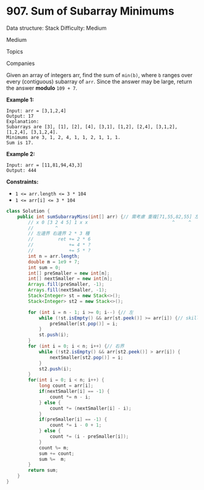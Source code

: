 # 907. Sum of Subarray Minimums

Data structure: Stack
Difficulty: Medium

Medium

Topics

Companies

Given an array of integers arr, find the sum of `min(b)`, where `b` ranges over every (contiguous) subarray of `arr`. Since the answer may be large, return the answer **modulo** `109 + 7`.

**Example 1:**

```
Input: arr = [3,1,2,4]
Output: 17
Explanation:
Subarrays are [3], [1], [2], [4], [3,1], [1,2], [2,4], [3,1,2], [1,2,4], [3,1,2,4].
Minimums are 3, 1, 2, 4, 1, 1, 2, 1, 1, 1.
Sum is 17.

```

**Example 2:**

```
Input: arr = [11,81,94,43,3]
Output: 444

```

**Constraints:**

- `1 <= arr.length <= 3 * 104`
- `1 <= arr[i] <= 3 * 104`

```java
class Solution {
    public int sumSubarrayMins(int[] arr) {// 需考慮 重複[71,55,82,55] 左右界會有問題
        // x 0 [3 2 4 5] 1 x x                               ^     ^
        //        ^
        // 左邊界 右邊界 2 * 3 種
        //         ret += 2 * 6
        //             += 4 * ?
        //             += 5 * ?
        int n = arr.length;
        double m = 1e9 + 7;
        int sum = 0;
        int[] preSmaller = new int[n];
        int[] nextSmaller = new int[n];
        Arrays.fill(preSmaller, -1);
        Arrays.fill(nextSmaller, -1);
        Stack<Integer> st = new Stack<>();
        Stack<Integer> st2 = new Stack<>();

        for (int i = n - 1; i >= 0; i--) {// 左
            while (!st.isEmpty() && arr[st.peek()] >= arr[i]) {// skill 判斷>= 讓重複數字 直接對應到上一個 出現位置
                preSmaller[st.pop()] = i;
            }
            st.push(i);
        }   
        for (int i = 0; i < n; i++) {// 右界
            while (!st2.isEmpty() && arr[st2.peek()] > arr[i]) {
                nextSmaller[st2.pop()] = i;
            }
            st2.push(i);
        }   
        for(int i = 0; i < n; i++) {
            long count = arr[i];
            if(nextSmaller[i] == -1) {
                count *= n - i;
            } else {
                count *= (nextSmaller[i] - i);
            } 
            if(preSmaller[i] == -1) {
                count *= i - 0 + 1;
            } else {
                count *= (i - preSmaller[i]);
            }
            count %= m;
            sum += count;
            sum %=  m;
        }
        return sum;
    }
}
```